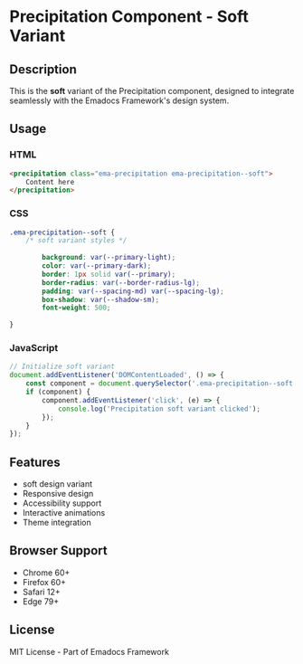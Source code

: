 # Precipitation Component - Soft Variant

## Description
This is the **soft** variant of the Precipitation component, designed to integrate seamlessly with the Emadocs Framework's design system.

## Usage

### HTML
```html
<precipitation class="ema-precipitation ema-precipitation--soft">
    Content here
</precipitation>
```

### CSS
```css
.ema-precipitation--soft {
    /* soft variant styles */
    
        background: var(--primary-light);
        color: var(--primary-dark);
        border: 1px solid var(--primary);
        border-radius: var(--border-radius-lg);
        padding: var(--spacing-md) var(--spacing-lg);
        box-shadow: var(--shadow-sm);
        font-weight: 500;
    
}
```

### JavaScript
```javascript
// Initialize soft variant
document.addEventListener('DOMContentLoaded', () => {
    const component = document.querySelector('.ema-precipitation--soft');
    if (component) {
        component.addEventListener('click', (e) => {
            console.log('Precipitation soft variant clicked');
        });
    }
});
```

## Features
- soft design variant
- Responsive design
- Accessibility support
- Interactive animations
- Theme integration

## Browser Support
- Chrome 60+
- Firefox 60+
- Safari 12+
- Edge 79+

## License
MIT License - Part of Emadocs Framework
